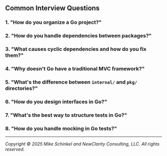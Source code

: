 ## Common Interview Questions

### 1. "How do you organize a Go project?"

### 2. "How do you handle dependencies between packages?"

### 3. "What causes cyclic dependencies and how do you fix them?"

### 4. "Why doesn't Go have a traditional MVC framework?"

### 5. "What's the difference between `internal/` and `pkg/` directories?"

### 6. "How do you design interfaces in Go?"

### 7. "What's the best way to structure tests in Go?"

### 8. "How do you handle mocking in Go tests?"
---
*Copyright © 2025 Mike Schinkel and NewClarity Consulting, LLC. All rights reserved.*
